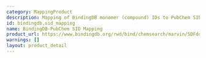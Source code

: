 ```yaml
---
category: MappingProduct
description: Mapping of BindingDB monomer (compound) IDs to PubChem SIDs
id: bindingdb.sid_mapping
name: BindingDB-PubChem SID Mapping
product_url: https://www.bindingdb.org/rwd/bind/chemsearch/marvin/SDFdownload.jsp?download_file=/rwd/bind/BindingDB_SID.txt
warnings: []
layout: product_detail
---
```

